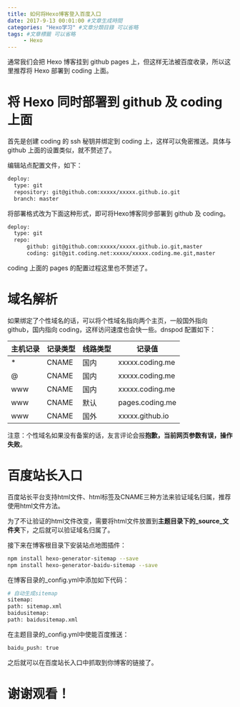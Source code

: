 ```yaml
---
title: 如何将Hexo博客登入百度入口
date: 2017-9-13 00:01:00 #文章生成時間
categories: "Hexo学习" #文章分類目錄 可以省略
tags: #文章標籤 可以省略
     - Hexo
---
```


通常我们会把 Hexo 博客挂到 github pages 上，但这样无法被百度收录，所以这里推荐将 Hexo 部署到 coding 上面。

# 将 Hexo 同时部署到 github 及 coding 上面

首先是创建 coding 的 ssh 秘钥并绑定到 coding 上，这样可以免密推送。具体与 github 上面的设置类似，就不赘述了。

<!-- more -->

编辑站点配置文件，如下：

``` bash
deploy:
  type: git
  repository: git@github.com:xxxxx/xxxxx.github.io.git
  branch: master
```

将部署格式改为下面这种形式，即可将Hexo博客同步部署到 github 及 coding。

``` bash
deploy:
  type: git
  repo:
      github: git@github.com:xxxxx/xxxxx.github.io.git,master
      coding: git@git.coding.net:xxxxx/xxxxx.coding.me.git,master
```

coding 上面的 pages 的配置过程这里也不赘述了。

# 域名解析

如果绑定了个性域名的话，可以将个性域名指向两个主页，一般国外指向 github，国内指向 coding，这样访问速度也会快一些。dnspod 配置如下：


|主机记录|记录类型|线路类型| 记录值          |
| ------ | -----  |  ----  | -------------   |
|*       |CNAME   |国内    |xxxxx.coding.me  |
|@       |CNAME   |国内    |xxxxx.coding.me  |
|www     |CNAME   |国内    |xxxxx.coding.me  |
|www     |CNAME   |默认    |pages.coding.me  |
|www     |CNAME   |国外    |xxxxx.github.io  |

注意：个性域名如果没有备案的话，友言评论会报**抱歉，当前网页参数有误，操作失败**。

# 百度站长入口

百度站长平台支持html文件、html标签及CNAME三种方法来验证域名归属，推荐使用html文件方法。

为了不让验证的html文件改变，需要将html文件放置到**主题目录下的_source_文件夹**下，之后就可以验证域名归属了。

接下来在博客根目录下安装站点地图插件：

``` bash
npm install hexo-generator-sitemap --save
npm install hexo-generator-baidu-sitemap --save
```

在博客目录的_config.yml中添加如下代码：

``` bash
# 自动生成sitemap
sitemap:
path: sitemap.xml
baidusitemap:
path: baidusitemap.xml
```

在主题目录的_config.yml中使能百度推送：

``` bash
baidu_push: true
```

之后就可以在百度站长入口中抓取到你博客的链接了。

# 谢谢观看！

